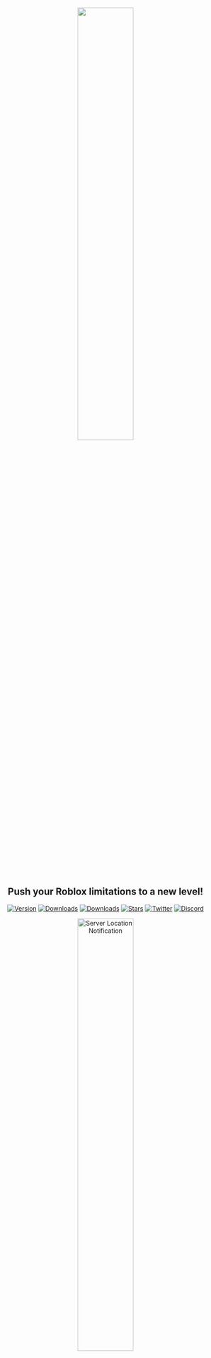 <h1 align="center"><img align="center" src="https://obx.efaz.dev/BootstrapImages/Banner.png" height="50%" width="50%"></h1>
<h2 align="center">Push your Roblox limitations to a new level!</h2>
<p align="center">
    <a href="https://github.com/EfazDev/orangeblox/releases/latest"><img src="https://img.shields.io/github/v/release/EfazDev/orangeblox?color=ff4b00&label=%F0%9F%94%84%20Version" alt="Version"></a>
    <a href="https://github.com/EfazDev/orangeblox/releases/latest"><img src="https://img.shields.io/github/downloads/EfazDev/orangeblox/latest/total?color=ff4b00&label=%F0%9F%92%BB%20Downloads%20(Latest)" alt="Downloads"></a>
    <a href="https://github.com/EfazDev/orangeblox/releases"><img src="https://img.shields.io/github/downloads/EfazDev/orangeblox/total?color=ff4b00&label=%F0%9F%92%BB%20Downloads%20(All%20Time)" alt="Downloads"></a>
    <a href="https://github.com/EfazDev/orangeblox"><img src="https://img.shields.io/github/stars/EfazDev/orangeblox?style=smooth&label=%E2%AD%90%20Stars&color=ff4b00" alt="Stars"></a>    
    <a href="https://twitter.efaz.dev"><img src="https://img.shields.io/twitter/follow/EfazDev?style=social&labelColor=00ffff&color=00ffff" alt="Twitter"></a>
    <a href="https://discord.efaz.dev"><img src="https://img.shields.io/discord/1099350065560166543?logo=discord&logoColor=white&label=discord&color=4d3dff" alt="Discord"></a>    
</p>
<p align="center">
    <img align="center" src="https://obx.efaz.dev/BootstrapImages/Collage.png" height="50%" width="50%" alt="Server Location Notification"><br>
</p>

> [!IMPORTANT]
> Hello! If you were an user of Efaz's Roblox Bootstrap on v1.5.9 or lower, you might have noticed we have rebranded to OrangeBlox! Any mods and data are transferred as of this change and your mod scripts are able to still work under the EfazRobloxBootstrapAPI. However, you'll have to install manually rather than automatically downloading from the bootstrap. For more information, [click here.](https://github.com/efazdev/orangeblox/wiki/Rebranding-to-OrangeBlox)

## What is OrangeBlox?
OrangeBlox is a Python [Console](https://www.google.com/search?q=developer+console+terminal&udm=2) program heavily inspired by Bloxstrap made for macOS and Windows! It also uses [Activity Tracking](https://github.com/pizzaboxer/bloxstrap/wiki/What-is-activity-tracking%3F), supports [BloxstrapRPC](https://github.com/pizzaboxer/bloxstrap/wiki/Integrating-Bloxstrap-functionality-into-your-game) and a lot more!

## Features
1. Set FFlag and Global Setting Customizations on your Roblox installation!
2. Install Mods including a custom Avatar Map, App Icon, Cursor, and Death Sound!
3. Customize with unlimited mods that you can download and insert an extracted folder copy into the Mods folder! *[Requires to go through bootstrap in Mods Manager]
4. Use multiple instances directly by launching from your default web browser or the OrangeBlox app!
5. Get server locations when joining (courtesy of ipinfo.io)
6. Apply the same experience to Roblox Studio with mods!
7. Discord Rich Presences [Includes Support for BloxstrapRPC]
8. Roblox Studio Support with Mods and FFlags! *[FFlags may not work due to future Roblox updates]
9. Discord Webhooks [Join, Disconnect, Teleport, Crash, BloxstrapRPC and More Notifications!]
10. Run Python Scripts based on events ran on the Roblox client using Mod Scripts!
11. Play Roblox/Run Studio app so you can run Roblox directly!
12. Read Logs from Roblox using RobloxFastFlagsInstaller* (requires Debug Mode)!
13. + Way more features that can be explored!

## Requirements
1. [Latest ZIP of OrangeBlox](https://github.com/EfazDev/orangeblox/releases/latest)
2. [Windows 10.0.17134+ (April 2018)](https://www.microsoft.com/en-us/software-download/) or [macOS 10.13+ (High Sierra)](https://apps.apple.com/us/app/macos-high-sierra/id1246284741)
3. [Python 3.11+](https://www.python.org/downloads/) (You may install Python 3.13.5 from InstallPython.bat (Windows) or from InstallPython.sh (macOS))
4. Python Modules: <br>
   macOS: pip install pypresence pyobjc-core pyobjc-framework-Quartz pyobjc-framework-Cocoa posix-ipc requests plyer psutil <br>
   Windows: pip install pypresence requests pywin32 plyer psutil

## Install
1. Once you have installed Python 3.11 or higher and downloaded the ZIP file, extract the full ZIP into a new folder.
2. After you have EXTRACTED the folder, open it and make sure you see Install.py. Once you do, run it.
2. Complete the installation process and once it says success, run the bootstrap by using the Launchpad for macOS or by using the Search Menu for Windows.
3. Complete the tutorial about how to use the bootstrap.
4. Done! You have installed OrangeBlox!
> [!NOTE]
> If there's an error during the installation process, try checking if your computer is supported or if something was edited that may cause this error. macOS may also edit permissions of the files if run under an admin account, keep an insight of that.

## Anti-Virus Information
> [!IMPORTANT]
> OrangeBlox is a safe Windows/macOS program and won't harm your Roblox account. However, compilers like Nuitka and pyinstaller may have some issues where apps created contain false positives from anti-virus software. For example, Windows Defender may detect the bootstrap with Win32/Wacapew.C!ml. In order to prevent this, you may need to authorize the app through your anti-virus or build the app directly.

## Python 3.14 Beta Support
> [!IMPORTANT]
> OrangeBlox is somewhat compatible with beta versions of Python such as Python 3.14. However, Pypi packages such as pyobjc, Nuitka/pyinstaller, psutil and plyer will all need to support the Python beta in order to work with OrangeBlox. Using beta versions of Python is only recommended for developers that know what they're doing and is not recommended for public use.

## Hashes
| File | MD5 Hash |
| --- | --- |
| Main Bootstrap (Main.py) | `b67f858d3b5831891d27ac4afdaa6ebf` |
| Roblox FFlag Installer (RobloxFastFlagsInstaller.py) | `1f69e7392d6b4f1e0f334cf0ea7b23e3` |
| Installer (Install.py) | `0a199ba4d11d8fd125fd35eba2f76293` |
| Bootstrap API (OrangeAPI.py) | `3fc02a417f21dc96e6683f43bd117381` |
| Bootstrap API (Efaz's Roblox Bootstrap) (EfazRobloxBootstrapAPI.py) | `b7978c8b7faf890eb2aacf21440d43c6` |
| Bootstrap Loader (OrangeBlox.py) | `5b12ad8570fde8f27897a75a37acbe7b` |
| Discord Presence Handler (DiscordPresenceHandler.py) | `a417cda5ca6e07b78540b49a871b253a` |
| Pip Handler (PipHandler.py) | `a25f43b23109725094cde3c95c34f3ad` |

## Credits
1. Made by <a href="https://www.efaz.dev"><img src="https://img.shields.io/static/v1?label=&color=ff4b00&message=@EfazDev%20%F0%9F%8D%8A" style="margin-bottom: -4px;" alt="@EfazDev 🍊"></a>
2. Old Death Sound and Cursors were sourced from <a href="https://github.com/pizzaboxer/bloxstrap"><img src="https://img.shields.io/static/v1?label=&color=bb00ff&message=Bloxstrap%20%F0%9F%8E%AE" style="margin-bottom: -4px;" alt="Bloxstrap 🎮"></a>
3. Avatar Editor Maps were from <a href="https://github.com/Mielesgames/RobloxAvatarEditorMaps"><img src="https://img.shields.io/static/v1?label=&color=ff0062&message=Mielesgames%27s%20Map%20Files%20%F0%9F%97%BA%EF%B8%8F" style="margin-bottom: -4px;" alt="Mielesgames's Map Files 🗺️"></a> slightly edited to be usable for the current version of Roblox (as of the time of writing this)
4. Server Locations was made thanks to <a href="https://ipinfo.io/"><img src="https://img.shields.io/static/v1?label=&color=00AFFF&message=ipinfo.io%20%F0%9F%8C%90" style="margin-bottom: -4px;" alt="ipinfo.io 🌐"></a> as it wouldn't be possible to get IP address locations without them!
5. The logo of OrangeBlox was made thanks of <a href="https://twitter.com/_Cabled_"><img src="https://img.shields.io/static/v1?label=&color=ffff00&message=@CabledRblx%20%F0%9F%A6%86" style="margin-bottom: -4px;" alt="@CabledRblx 🦆"></a>. Thanks :)
6. macOS App was built using <a href="https://nuitka.net/"><img src="https://img.shields.io/static/v1?label=&color=FFFF00&message=Nuitka%20%F0%9F%93%A6" style="margin-bottom: -4px;" alt="Nuitka 📦"></a>. You can recreate and deploy using this command: `python3 Install.py --rebuild-mode --rebuild-nuitka --rebuild-clang`
7. Windows App was built using <a href="https://pyinstaller.org/en/stable/"><img src="https://img.shields.io/static/v1?label=&color=00AFFF&message=pyinstaller%20%F0%9F%93%A6" style="margin-bottom: -4px;" alt="pyinstaller 📦"></a>. You can recreate and deploy using this command: `python3 Install.py --rebuild-mode --rebuild-pyinstaller --full-rebuild`
> [!IMPORTANT]
> This command can be used using the native operating system your computer has. You will also need to run the rebuilding process in the OrangeBlox folder as current path. For Windows, in order to build a x86 exe file in x64, install Python in x86 and include the `--full-rebuild` argument. The argument `--rebuild-clang` is only available in macOS and requires Xcode Command Tools to be installed. Nuitka requires a C compiler to be installed on your computer in order to build. For Windows, use Microsoft Visual Studio 2022 compilation. For more information about Nuitka compiling, use this manual: https://nuitka.net/user-documentation/user-manual.html